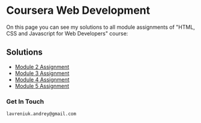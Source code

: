# Coursera Web Development

On this page you can see my solutions to all module assignments of "HTML, CSS and Javascript for Web Developers" course:

## **Solutions**

* [Module 2 Assignment](https://lavreniukk.github.io/testing-course/mod2_solution/index.html)
* [Module 3 Assignment](https://lavreniukk.github.io/testing-course/mod3_solution/index.html)
* [Module 4 Assignment](https://lavreniukk.github.io/testing-course/mod4_solution/index.html)
* [Module 5 Assignment](https://lavreniukk.github.io/testing-course/mod5_solution/index.html)


### **Get In Touch**
    lavreniuk.andrey@gmail.com
